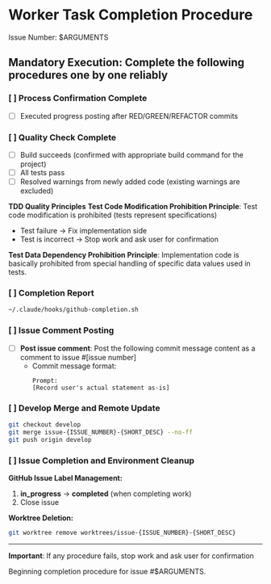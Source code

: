 # Worker Task Completion Procedure

Issue Number: $ARGUMENTS

## Mandatory Execution: Complete the following procedures one by one reliably

### [ ] Process Confirmation Complete
- [ ] Executed progress posting after RED/GREEN/REFACTOR commits

### [ ] Quality Check Complete
- [ ] Build succeeds (confirmed with appropriate build command for the project)
- [ ] All tests pass
- [ ] Resolved warnings from newly added code (existing warnings are excluded)

**TDD Quality Principles**
**Test Code Modification Prohibition Principle**: Test code modification is prohibited (tests represent specifications)
- Test failure → Fix implementation side
- Test is incorrect → Stop work and ask user for confirmation

**Test Data Dependency Prohibition Principle**: Implementation code is basically prohibited from special handling of specific data values used in tests.

### [ ] Completion Report
```bash
~/.claude/hooks/github-completion.sh
```

### [ ] Issue Comment Posting
- [ ] **Post issue comment**: Post the following commit message content as a comment to issue #[issue number]
  - Commit message format:
    ```
    Prompt: 
    [Record user's actual statement as-is]
    ```

### [ ] Develop Merge and Remote Update
```bash
git checkout develop
git merge issue-{ISSUE_NUMBER}-{SHORT_DESC} --no-ff
git push origin develop
```

### [ ] Issue Completion and Environment Cleanup
**GitHub Issue Label Management:**
1. **in_progress** → **completed** (when completing work)
2. Close issue

**Worktree Deletion:**
```bash
git worktree remove worktrees/issue-{ISSUE_NUMBER}-{SHORT_DESC}
```

---

**Important**: If any procedure fails, stop work and ask user for confirmation

Beginning completion procedure for issue #$ARGUMENTS.